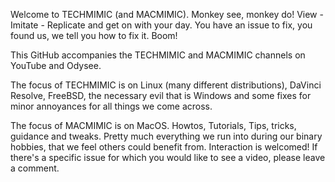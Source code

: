 Welcome to TECHMIMIC (and MACMIMIC). Monkey see, monkey do! View - Imitate - Replicate and get on with your day.
You have an issue to fix, you found us, we tell you how to fix it. Boom!

This GitHub accompanies the TECHMIMIC and MACMIMIC channels on YouTube and Odysee.

The focus of TECHMIMIC is on Linux (many different distributions), DaVinci Resolve, FreeBSD, the necessary evil that is Windows and some fixes for minor annoyances for all things we come across.

The focus of MACMIMIC is on MacOS. Howtos, Tutorials, Tips, tricks, guidance and tweaks.
Pretty much everything we run into during our binary hobbies, that we feel others could benefit from.
Interaction is welcomed! If there's a specific issue for which you would like to see a video, please leave a comment.

<!---
TECHMIMIC/TECHMIMIC is a ✨ special ✨ repository because its `README.md` (this file) appears on your GitHub profile.
You can click the Preview link to take a look at your changes.
--->
